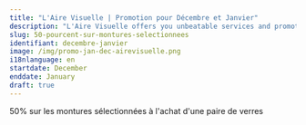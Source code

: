 ```yaml
---
title: "L'Aire Visuelle | Promotion pour Décembre et Janvier"
description: "L'Aire Visuelle offers you unbeatable services and promotions near you."
slug: 50-pourcent-sur-montures-selectionnees
identifiant: decembre-janvier
image: /img/promo-jan-dec-airevisuelle.png
i18nlanguage: en
startdate: December
enddate: January
draft: true
---
```


50% sur les montures sélectionnées à l'achat d'une paire de verres